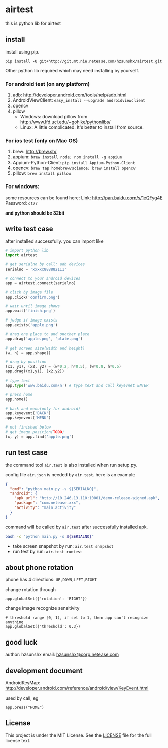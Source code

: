 airtest
=====
this is python lib for airtest

## install
install using pip.
```
pip install -U git+http://git.mt.nie.netease.com/hzsunshx/airtest.git
```

Other python lib required which may need installing by yourself.

### For android test (on any platform)
1. adb: <http://developer.android.com/tools/help/adb.html>
1. AndroidViewClient: `easy_install --upgrade androidviewclient`
1. opencv
1. pillow
    * Windows: download pillow from <http://www.lfd.uci.edu/~gohlke/pythonlibs/>
    * Linux: A little complicated. It's better to install from source.

### For ios test (only on Mac OS)
1. brew: <http://brew.sh/>
1. appium: `brew install node; npm install -g appium`
1. Appium-Python-Client: `pip install Appium-Python-Client`
1. opencv: `brew tap homebrew/science; brew install opencv` 
1. pillow: `brew install pillow`

### For windows: 
some resources can be found here:
Link: <http://pan.baidu.com/s/1eQFyg4E> Password: `dt77`

**and python should be 32bit**

## write test case
after installed successfully. you can import like
```python
# import python lib
import airtest

# get serialno by call: adb devices
serialno = 'xxxxx888882111'

# connect to your android devices
app = airtest.connect(serialno)

# click by image file
app.click('confirm.png')

# wait until image shows
app.wait('finish.png')

# judge if image exists
app.exists('apple.png')

# drag one place to and onother place
app.drag('apple.png', 'plate.png')

# get screen size(width and height)
(w, h) = app.shape()

# drag by position
(x1, y1), (x2, y2) = (w*0.2, h*0.5), (w*0.8, h*0.5)
app.drag((x1,y1), (x2,y2))

# type text
app.type('www.baidu.com\n') # type text and call keyevnet ENTER

# press home
app.home()

# back and menu(only for android)
app.keyevent('BACK')
app.keyevent('MENU')

# not finished below
# get image position(TODO)
(x, y) = app.find('apple.png')
```

## run test case
the command tool `air.test` is also installed when run setup.py.

config file `air.json` is needed by `air.test`. here is an example
```json
{
  "cmd": "python main.py -s ${SERIALNO}",
  "android": {
    "apk_url": "http://10.246.13.110:10001/demo-release-signed.apk",
    "package": "com.netease.xxx",
    "activity": "main.activity"
  }
}
```

command will be called by `air.test` after successfully installed apk.
```sh
bash -c "python main.py -s ${SERIALNO}"
```

* take screen snapshot by run: `air.test snapshot`
* run test by run: `air.test runtest`

## about phone rotation
phone has 4 directions: `UP,DOWN,LEFT,RIGHT`

change rotation through
```
app.globalSet({'rotation': 'RIGHT'})
```

change image recognize sensitivity
```
# threshold range [0, 1), if set to 1, then app can't recognize anything
app.globalSet({'threshold': 0.3}) 
```

## good luck
author: hzsunshx
email: hzsunshx@corp.netease.com

## development document
AndroidKeyMap: <http://developer.android.com/reference/android/view/KeyEvent.html>

used by call, eg
```
app.press("HOME")
```

## License
This project is under the MIT License. See the [LICENSE](LICENSE) file for the full license text.
